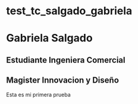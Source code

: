 # test_tc_salgado_gabriela

# Gabriela Salgado

## Estudiante Ingeniera Comercial
## Magister Innovacion y Diseño

Esta es mi primera prueba
